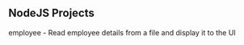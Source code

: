 
NodeJS Projects
---------------
employee - Read employee details from a file and display it to the UI
